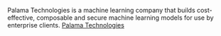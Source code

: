 Palama Technologies is a machine learning company that builds cost-effective, composable and secure machine learning models for use by enterprise clients.
[Palama Technologies](palama-technologies.com)
